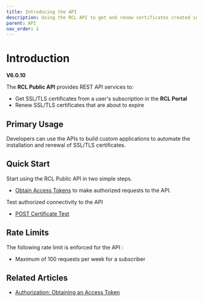 ```yaml
---
title: Introducing the API
description: Using the RCL API to get and renew certificates created in the RCL portal
parent: API
nav_order: 1
---
```


# Introduction
**V6.0.10**

The **RCL Public API** provides REST API services to:

- Get SSL/TLS certificates from a user's subscription in the **RCL Portal**
- Renew SSL/TLS certificates that are about to expire

## Primary Usage

Developers can use the APIs to build custom applications to automate the installation and renewal of SSL/TLS certificates.

## Quick Start

Start using the RCL Public API in two simple steps.

- [Obtain Access Tokens](./authorization) to make authorized requests to the API.

Test authorized connectivity to the API

- [POST Certificate Test](./post-certificate-test.md)

## Rate Limits

The following rate limit is enforced for the API :

- Maximum of 100 requests per week for a subscriber

## Related Articles

- [Authorization: Obtaining an Access Token](./authorization)

